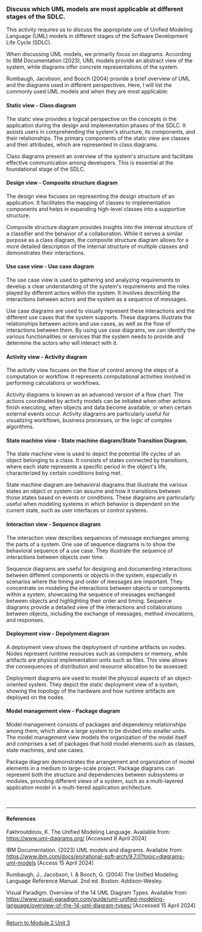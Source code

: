 ### Discuss which UML models are most applicable at different stages of the SDLC. 

This activity requires us to discuss the appropriate use of Unified Modeling Language (UML) models in different stages of the Software Development Life Cycle (SDLC). 

When discussing UML models, we primarily focus on diagrams. According to IBM Documentation (2023), UML models provide an abstract view of the system, while diagrams offer concrete representations of the system.

Rumbaugh, Jacobson, and Booch (2004) provide a brief overview of UML and the diagrams used in different perspectives. Here, I will list the commonly used UML models and when they are most applicable:

#### Static view - Class diagram
The static view provides a logical perspective on the concepts in the application during the design and implementation phases of the SDLC. It assists users in comprehending the system's structure, its components, and their relationships. The primary components of the static view are classes and their attributes, which are represented in class diagrams.

Class diagrams present an overview of the system's structure and facilitate effective communication among developers. This is essential at the foundational stage of the SDLC.


#### Design view - Composite structure diagram
The design view focuses on representing the design structure of an application. It facilitates the mapping of classes to implementation components and helps in expanding high-level classes into a supportive structure.  

Composite structure diagram provides insights into the internal structure of a classifier and the behavior of a collaboration. While it serves a similar purpose as a class diagram, the composite structure diagram allows for a more detailed description of the internal structure of multiple classes and demonstrates their interactions.
   
#### Use case view - Use case diagram
The use case view is used to gathering and analyzing requirements to develop a clear understanding of the system's requirements and the roles played by different actors within the system. It involves describing the interactions between actors and the system as a sequence of messages.

Use case diagrams are used to visually represent these interactions and the different use cases that the system supports. These diagrams illustrate the relationships between actors and use cases, as well as the flow of interactions between them. By using use case diagrams, we can identify the various functionalities or services that the system needs to provide and determine the actors who will interact with it.

#### Activity view - Activity diagram
The activity view focuses on the flow of control among the steps of a computation or workflow. It represents computational activities involved in performing calculations or workflows. 

Activity diagrams is known as an advanced version of a flow chart. The actions coordinated by activity models can be initiated when other actions finish executing, when objects and data become available, or when certain external events occur. Activity diagrams are particularly useful for visualizing workflows, business processes, or the logic of complex algorithms.

#### State machine view - State machine diagram/State Transition Diagram.
The state machine view is used to depict the potential life cycles of an object belonging to a class. It consists of states connected by transitions, where each state represents a specific period in the object's life, characterized by certain conditions being met.

State machine diagram are behavioral diagrams that illustrate the various states an object or system can assume and how it transitions between those states based on events or conditions. These diagrams are particularly useful when modeling systems in which behavior is dependent on the current state, such as user interfaces or control systems.

#### Interaction view - Sequence diagram
The interaction view describes sequences of message exchanges among the parts of a system. One use of sequence diagrams is to show the behavioral sequence of a use case. They illustrate the sequence of interactions between objects over time. 

Sequence diagrams are useful for designing and documenting interactions between different components or objects in the system, especially in scenarios where the timing and order of messages are important. They concentrate on modeling the interactions between objects or components within a system, showcasing the sequence of messages exchanged between objects and highlighting their order and timing. Sequence diagrams provide a detailed view of the interactions and collaborations between objects, including the exchange of messages, method invocations, and responses.

#### Deployment view - Depolyment diagram
A deployment view shows the deployment of runtime artifacts on nodes. Nodes represent runtime resources such as computers or memory, while artifacts are physical implementation units such as files. This view allows the consequences of distribution and resource allocation to be assessed. 

Deployment diagrams are used to model the physical aspects of an object-oriented system. They depict the static deployment view of a system, showing the topology of the hardware and how runtime artifacts are deployed on the nodes.

#### Model management view - Package diagram   
Model management consists of packages and dependency relationships among them, which allow a large system to be divided into smaller units. The model management view models the organization of the model itself and comprises a set of packages that hold model elements such as classes, state machines, and use cases. 

Package diagram demonstrates the arrangement and organization of model elements in a medium to large-scale project. Package diagrams can represent both the structure and dependencies between subsystems or modules, providing different views of a system, such as a multi-layered application model in a multi-tiered application architecture.

<br>

---

#### References

Fakhroutdinov, K.  The Unified Modeling Language.  Available from: https://www.uml-diagrams.org/ [Accessed 8 April 2024]

IBM Documentation. (2023) UML models and diagrams.  Available from: https://www.ibm.com/docs/en/rational-soft-arch/9.7.0?topic=diagrams-uml-models [Access 15 April 2024] 

Rumbaugh, J., Jacobson, I. & Booch, G. (2004) The Unified Modeling Language Reference Manual. 2nd ed. Boston: Addison-Wesley.  

Visual Paradigm. Overview of the 14 UML Diagram Types.  Available from: https://www.visual-paradigm.com/guide/uml-unified-modeling-language/overview-of-the-14-uml-diagram-types/ [Accessed 15 April 2024]


---

[Return to Module 2 Unit 3](OOP_Unit03.md)
